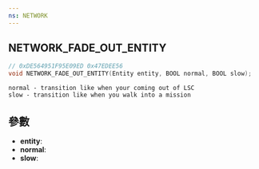 ```yaml
---
ns: NETWORK
---
```

## NETWORK_FADE_OUT_ENTITY

```c
// 0xDE564951F95E09ED 0x47EDEE56
void NETWORK_FADE_OUT_ENTITY(Entity entity, BOOL normal, BOOL slow);
```

```
normal - transition like when your coming out of LSC  
slow - transition like when you walk into a mission  
```

## 參數
* **entity**: 
* **normal**: 
* **slow**: 

